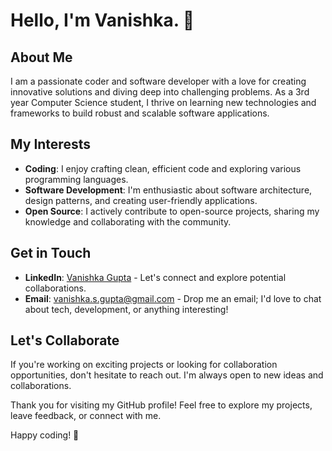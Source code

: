 # Hello, I'm Vanishka. 👋

## About Me

I am a passionate coder and software developer with a love for creating innovative solutions and diving deep into challenging problems. As a 3rd year Computer Science student, I thrive on learning new technologies and frameworks to build robust and scalable software applications.

## My Interests

- **Coding**: I enjoy crafting clean, efficient code and exploring various programming languages.
- **Software Development**: I'm enthusiastic about software architecture, design patterns, and creating user-friendly applications.
- **Open Source**: I actively contribute to open-source projects, sharing my knowledge and collaborating with the community.

## Get in Touch

- **LinkedIn**: [Vanishka Gupta](https://www.linkedin.com/in/vanishka-gupta/) - Let's connect and explore potential collaborations.
- **Email**: [vanishka.s.gupta@gmail.com](vanishka.s.gupta@gmail.com) - Drop me an email; I'd love to chat about tech, development, or anything interesting!

## Let's Collaborate

If you're working on exciting projects or looking for collaboration opportunities, don't hesitate to reach out. I'm always open to new ideas and collaborations.

Thank you for visiting my GitHub profile! Feel free to explore my projects, leave feedback, or connect with me.

Happy coding! 🚀
